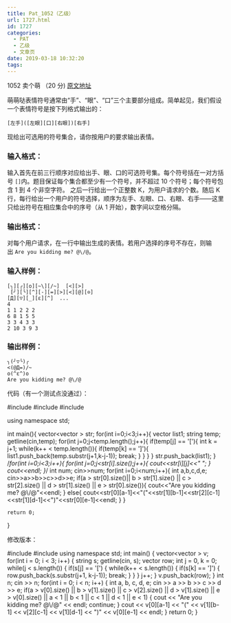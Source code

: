 ```yaml
---
title: Pat_1052（乙级）
url: 1727.html
id: 1727
categories:
  - PAT
  - 乙级
  - 文章页
date: 2019-03-18 10:32:20
tags:
---
```


1052 卖个萌 （20 分) [原文地址](https://pintia.cn/problem-sets/994805260223102976/problems/994805273883951104)

萌萌哒表情符号通常由“手”、“眼”、“口”三个主要部分组成。简单起见，我们假设一个表情符号是按下列格式输出的：

    [左手]([左眼][口][右眼])[右手]
    

现给出可选用的符号集合，请你按用户的要求输出表情。

### 输入格式：

输入首先在前三行顺序对应给出手、眼、口的可选符号集。每个符号括在一对方括号 `[]`内。题目保证每个集合都至少有一个符号，并不超过 10 个符号；每个符号包含 1 到 4 个非空字符。 之后一行给出一个正整数 K，为用户请求的个数。随后 K 行，每行给出一个用户的符号选择，顺序为左手、左眼、口、右眼、右手——这里只给出符号在相应集合中的序号（从 1 开始），数字间以空格分隔。

### 输出格式：

对每个用户请求，在一行中输出生成的表情。若用户选择的序号不存在，则输出 `Are you kidding me? @\/@`。

### 输入样例：

    [╮][╭][o][~\][/~]  [<][>]
     [╯][╰][^][-][=][>][<][@][⊙]
    [Д][▽][_][ε][^]  ...
    4
    1 1 2 2 2
    6 8 1 5 5
    3 3 4 3 3
    2 10 3 9 3
    

### 输出样例：

    ╮(╯▽╰)╭
    <(@Д=)/~
    o(^ε^)o
    Are you kidding me? @\/@

代码（有一个测试点没通过）：

#include<iostream>
#include<cstdio>
#include<vector>

using namespace std;

int main(){
    vector<vector<string> > str;
    for(int i=0;i<3;i++){
        vector<string> list1;
        string temp;
        getline(cin,temp);
        for(int j=0;j<temp.length();j++){
            if(temp\[j\] == '\['){
                int k = j+1;
                while(k++ < temp.length()){
                    if(temp\[k\] == '\]'){
                        list1.push_back(temp.substr(j+1,k-j-1));
                        break;
                    }
                }
            }
        }
        str.push_back(list1);
    }
    /*for(int i=0;i<3;i++){
        for(int j=0;j<str\[i\].size();j++){
            cout<<str\[i\]\[j\]<<" ";
        }
        cout<<endl;
    }*/
    int num;
    cin>>num;
    for(int i=0;i<num;i++){
        int a,b,c,d,e;
        cin>>a>>b>>c>>d>>e;
        if(a > str\[0\].size()|| b > str\[1\].size() || c > str\[2\].size() || d > str\[1\].size() || e > str\[0\].size()){
            cout<<"Are you kidding me? @\\\/@"<<endl;
        }
        else{
            cout<<str\[0\]\[a-1\]<<"("<<str\[1\]\[b-1\]<<str\[2\]\[c-1\]<<str\[1\]\[d-1\]<<")"<<str\[0\]\[e-1\]<<endl;
        }
    }

    return 0;
}

修改版本：

#include <iostream>
#include <vector>
using namespace std;
int main() {
    vector<vector<string> > v;
    for(int i = 0; i < 3; i++) {
        string s;
        getline(cin, s);
        vector<string> row;
        int j = 0, k = 0;
        while(j < s.length()) {
            if(s\[j\] == '\[') {
                while(k++ < s.length()) {
                    if(s\[k\] == '\]') {
                        row.push_back(s.substr(j+1, k-j-1));
                        break;
                    }
                }
            }
            j++;
        }
        v.push_back(row);
    }
    int n;
    cin >> n;
    for(int i = 0; i < n; i++) {
        int a, b, c, d, e;
        cin >> a >> b >> c >> d >> e;
        if(a > v\[0\].size() || b > v\[1\].size() || c > v\[2\].size() || d > v\[1\].size() || e > v\[0\].size() || a < 1 || b < 1 || c < 1 || d < 1 || e < 1) {
            cout << "Are you kidding me? @\\\/@" << endl;
            continue;
        }
        cout << v\[0\]\[a-1\] << "(" << v\[1\]\[b-1\] << v\[2\]\[c-1\] << v\[1\]\[d-1\] << ")" << v\[0\]\[e-1\] << endl;
    }
    return 0;
}
